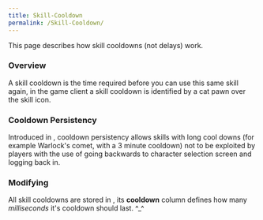 ```yaml
---
title: Skill-Cooldown
permalink: /Skill-Cooldown/
---
```


This page describes how skill cooldowns (not delays) work.

### Overview

A skill cooldown is the time required before you can use this same skill again, in the game client a skill cooldown is identified by a cat pawn over the skill icon.

### Cooldown Persistency

Introduced in , cooldown persistency allows skills with long cool downs (for example Warlock's comet, with a 3 minute cooldown) not to be exploited by players with the use of going backwards to character selection screen and logging back in.

### Modifying

All skill cooldowns are stored in , its **cooldown** column defines how many *milliseconds* it's cooldown should last. ^_^